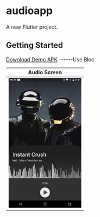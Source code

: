 # audioapp

A new Flutter project.

## Getting Started
[Download Demo APK](/asset/apk/app-release.apk)
------Use Bloc


| Audio Screen                                     |
|--------------------------------------------------|
| <img src="/assets/apk/screen1.png" width="200"/> |